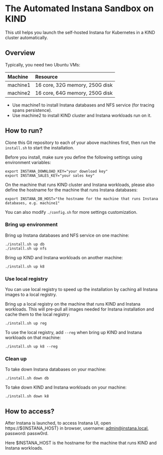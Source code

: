 # The Automated Instana Sandbox on KIND

This util helps you launch the self-hosted Instana for Kubernetes in a KIND cluster automatically.

## Overview

Typically, you need two Ubuntu VMs:

| Machine  | Resource
|:---------|:--------
| machine1 | 16 core, 32G memory, 250G disk
| machine2 | 16 core, 64G memory, 250G disk

* Use machine1 to install Instana databases and NFS service (for tracing spans persistence).
* Use machine2 to install KIND cluster and Instana workloads run on it.

## How to run?

Clone this Git repository to each of your above machines first, then run the `install.sh` to start the installation.

Before you install, make sure you define the following settings using environment variables:

```console
export INSTANA_DOWNLOAD_KEY="your download key"
export INSTANA_SALES_KEY="your sales key"
```

On the machine that runs KIND cluster and Instana workloads, please also define the hostname for the machine that runs Instana databases:

```console
export INSTANA_DB_HOST="the hostname for the machine that runs Instana databases, e.g. machine1"
```

You can also modify `./config.sh` for more settings customization.

### Bring up environment

Bring up Instana databases and NFS service on one machine:

```console
./install.sh up db
./install.sh up nfs
```

Bring up KIND and Instana workloads on another machine:

```console
./install.sh up k8
```

### Use local registry

You can use local registry to speed up the installation by caching all Instana images to a local registry.

Bring up a local registry on the machine that runs KIND and Instana workloads. This will pre-pull all images needed for Instana installation and cache them to the local registry:

```console
./install.sh up reg
```

To use the local registry, add `--reg` when bring up KIND and Instana workloads on that machine:

```console
./install.sh up k8 --reg
```

### Clean up

To take down Instana databases on your machine:

```console
./install.sh down db
```

To take down KIND and Instana workloads on your machine:

```console
./install.sh down k8
```

## How to access?

After Instana is launched, to access Instana UI, open https://${INSTANA_HOST} in browser, username: admin@instana.local, password: passw0rd.

Here $INSTANA_HOST is the hostname for the machine that runs KIND and Instana workloads.
